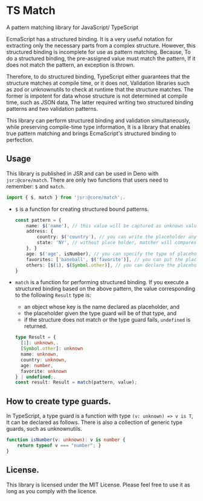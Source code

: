 # TS Match

A pattern matching library for JavaScript/ TypeScript

EcmaScript has a structured binding. It is a very useful notation for extracting only the necessary parts from a complex structure.
However, this structured binding is incomplete for use as pattern matching. Because,
To do a structured binding, the pre-assigned value must match the pattern,
If it does not match the pattern, an exception is thrown.

Therefore, to do structured binding, TypeScript either guarantees that the structure matches at compile time, or it does not,
Validation libraries such as zod or unknownutils to check at runtime that the structure matches.
The former is impotent for data whose structure is not determined at compile time, such as JSON data,
The latter required writing two structured binding patterns and two validation patterns.

This library can perform structured binding and validation simultaneously, while preserving compile-time type information,
It is a library that enables true pattern matching and brings EcmaScript's structured binding to perfection.

## Usage

This library is published in JSR and can be used in Deno with `jsr:@core/match`.
There are only two functions that users need to remember: `$` and `match`.

```ts
import { $, match } from 'jsr:@core/match';.
```

- `$` is a function for creating structured bound patterns.

    ```ts
    const pattern = {
        name: $('name'), // this value will be captured as unknown value
        address: {
            country: $('country'), // you can write the placeholder anywhere,.
            state: 'NY', // without place holder, matcher will compares the values using ===
        }, }
        age: $('age', isNumber), // you can specify the type of placeholder with the type guard,
        favorites: ['baseball', $('favorite')], // you can put the placeholder in an array
        others: [$(1), $(Symbol.other)], // you can declare the placeholder with number or symbol
    }
    ```

- `match` is a function for performing structured binding. If you execute a structured binding based on the above pattern,
  the value corresponding to the following `Result` type is:
  - an object whose key is the name declared as placeholder, and
  - the placeholder given the type guard will be of that type, and
  - if the structure does not match or the type guard fails, `undefined` is returned.

  ```ts
  type Result = {
    [1]: unknown,.
    [Symbol.other]: unknown
    name: unknown,
    country: unknown,
    age: number,
    favorite: unknown
  } | undefined;.
  const result: Result = match(pattern, value);
  ```

## How to create type guards.

In TypeScript, a type guard is a function with type `(v: unknown) => v is T`,
It can be declared as follows. There is also a collection of generic type guards, such as unknownutils.

```ts
function isNumber(v: unknown): v is number {
    return typeof v === "number"; }
}
```

## License.

This library is licensed under the MIT License.
Please feel free to use it as long as you comply with the licence.
